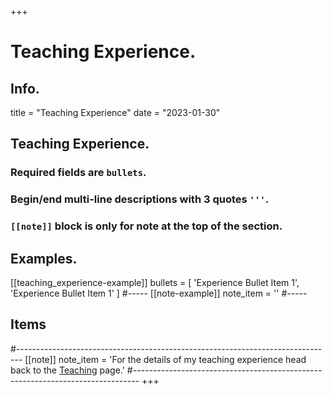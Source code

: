 +++
# Teaching Experience.

## Info.
title = "Teaching Experience"
date = "2023-01-30"

## Teaching Experience.
### Required fields are `bullets`.
### Begin/end multi-line descriptions with 3 quotes `'''`.
### `[[note]]` block is only for note at the top of the section.

## Examples.
[[teaching_experience-example]]
  bullets = [
    'Experience Bullet Item 1',
    'Experience Bullet Item 1'
    ]
#-----
[[note-example]]
  note_item = '<i class="fas fa-exclamation-triangle pr2"></i>'
#-----

## Items
#-------------------------------------------------------------------------------
[[note]]
  note_item = '<i class="fas fa-exclamation-triangle pr2"></i>For the details of my teaching experience head back to the <a href="/teaching">Teaching</a> page.'
#-------------------------------------------------------------------------------
+++
